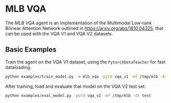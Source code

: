 # MLB VQA
 The *MLB VQA* agent is an implementation of the Multimodal Low-rank Bilinear
 Attention Network outlined in https://arxiv.org/abs/1610.04325,
 that can be used with the VQA V1 and VQA V2 datasets.

 ## Basic Examples
 Train the agent on the VQA V1 dataset, using the `PytorchDataTeacher` for
 fast dataloading.
```bash
python examples/train_model.py -m mlb_vqa -pytd vqa_v1 -mf /tmp/mlb -bs 512 -im resnet152_spatial --image-size 448 --image-cropsize 448
```
 After training, load and evaluate that model on the VQA V2 test set.
```bash
python examples/eval_model.py -pytd vqa_v2 -mf /tmp/mlb -dt test
```
